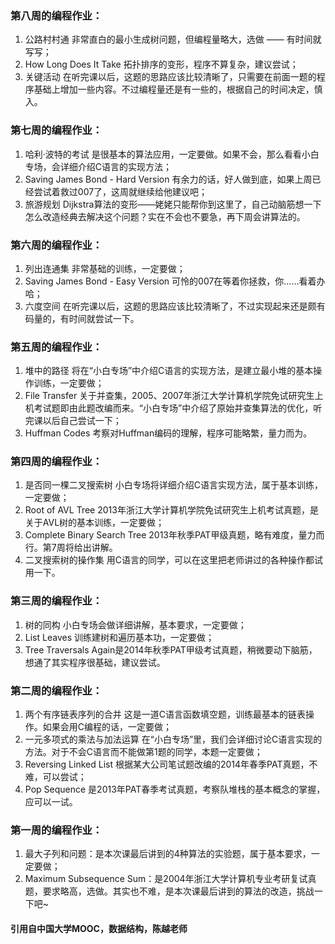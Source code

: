 ### 第八周的编程作业：
1. 公路村村通  非常直白的最小生成树问题，但编程量略大，选做 —— 有时间就写写；
2. How Long Does It Take  拓扑排序的变形，程序不算复杂，建议尝试；
3. 关键活动  在听完课以后，这题的思路应该比较清晰了，只需要在前面一题的程序基础上增加一些内容。不过编程量还是有一些的，根据自己的时间决定，慎入。


### 第七周的编程作业：
1. 哈利·波特的考试 是很基本的算法应用，一定要做。如果不会，那么看看小白专场，会详细介绍C语言的实现方法；
1. Saving James Bond - Hard Version 有余力的话，好人做到底，如果上周已经尝试着救过007了，这周就继续给他建议吧；
1. 旅游规划 Dijkstra算法的变形——姥姥只能帮你到这里了，自己动脑筋想一下怎么改造经典去解决这个问题？实在不会也不要急，再下周会讲算法的。


### 第六周的编程作业：
1. 列出连通集 非常基础的训练，一定要做；
1. Saving James Bond - Easy Version 可怜的007在等着你拯救，你……看着办哈；
1. 六度空间 在听完课以后，这题的思路应该比较清晰了，不过实现起来还是颇有码量的，有时间就尝试一下。


### 第五周的编程作业：
1. 堆中的路径 将在“小白专场”中介绍C语言的实现方法，是建立最小堆的基本操作训练，一定要做；
1. File Transfer 关于并查集，2005、2007年浙江大学计算机学院免试研究生上机考试题即由此题改编而来。“小白专场”中介绍了原始并查集算法的优化，听完课以后自己尝试一下；
1. Huffman Codes 考察对Huffman编码的理解，程序可能略繁，量力而为。


### 第四周的编程作业：
1. 是否同一棵二叉搜索树 小白专场将详细介绍C语言实现方法，属于基本训练，一定要做；
1. Root of AVL Tree   2013年浙江大学计算机学院免试研究生上机考试真题，是关于AVL树的基本训练，一定要做；
1. Complete Binary Search Tree  2013年秋季PAT甲级真题，略有难度，量力而行。第7周将给出讲解。
1. 二叉搜索树的操作集 用C语言的同学，可以在这里把老师讲过的各种操作都试用一下。

### 第三周的编程作业：
1. 树的同构 小白专场会做详细讲解，基本要求，一定要做；
1. List Leaves 训练建树和遍历基本功，一定要做；
1. Tree Traversals Again是2014年秋季PAT甲级考试真题，稍微要动下脑筋，想通了其实程序很基础，建议尝试。

### 第二周的编程作业：
1. 两个有序链表序列的合并 这是一道C语言函数填空题，训练最基本的链表操作。如果会用C编程的话，一定要做；
1. 一元多项式的乘法与加法运算 在“小白专场”里，我们会详细讨论C语言实现的方法。对于不会C语言而不能做第1题的同学，本题一定要做；
1. Reversing Linked List 根据某大公司笔试题改编的2014年春季PAT真题，不难，可以尝试；
1. Pop Sequence  是2013年PAT春季考试真题，考察队堆栈的基本概念的掌握，应可以一试。

### 第一周的编程作业：
1. 最大子列和问题：是本次课最后讲到的4种算法的实验题，属于基本要求，一定要做；
1. Maximum Subsequence Sum：是2004年浙江大学计算机专业考研复试真题，要求略高，选做。其实也不难，是本次课最后讲到的算法的改造，挑战一下吧~


#### 引用自中国大学MOOC，数据结构，陈越老师
